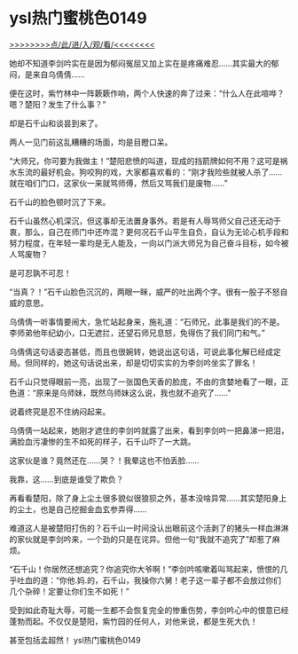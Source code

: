 # ysl热门蜜桃色0149 

<a href="https://8h9e.vip/">>>>>>>>>点/此/进/入/观/看/<<<<<<<<</a>

她却不知道李剑吟实在是因为郁闷冤屈又加上实在是疼痛难忍……其实最大的郁闷，是来自乌倩倩……

便在这时，紫竹林中一阵簌簌作响，两个人快速的奔了过来：“什么人在此喧哗？嗯？楚阳？发生了什么事？”

却是石千山和谈昙到来了。

两人一见门前这乱糟糟的场面，均是目瞪口呆。

“大师兄，你可要为我做主！”楚阳悲愤的叫道，现成的挡箭牌如何不用？这可是祸水东流的最好机会。狗咬狗的戏，大家都喜欢看的：“刚才我险些就被人杀了……就在咱们门口，这家伙一来就骂师傅，然后又骂我们是废物……”

石千山的脸色顿时沉了下来。

石千山虽然心机深沉，但这事却无法置身事外。若是有人辱骂师父自己还无动于衷，那么，自己在师门中还咋混？更何况石千山平生自负，自认为无论心机手段和努力程度，在年轻一辈均是无人能及，一向以门派大师兄为自己奋斗目标，如今被人骂废物？

是可忍孰不可忍！

“当真？！”石千山脸色沉沉的，两眼一眯，威严的吐出两个字。很有一股子不怒自威的意思。

乌倩倩一听事情要闹大，急忙站起身来，施礼道：“石师兄，此事是我们的不是。李师弟他年纪幼小，口无遮拦，还望石师兄息怒，免得伤了我们同门和气。”

乌倩倩这句话姿态甚低，而且也很婉转，她说出这句话，可说此事化解已经成定局。但同样的，她这句话说出来，却是切切实实的为李剑吟坐实了罪名！

石千山只觉得眼前一亮，出现了一张国色天香的脸庞，不由的贪婪地看了一眼，正色道：“原来是乌师妹，既然乌师妹这么说，我也就不追究了……”

说着终究是忍不住纳闷起来。

乌倩倩一站起来，她刚才遮住的李剑吟就露了出来，看到李剑吟一把鼻涕一把泪，满脸血污凄惨的生不如死的样子，石千山吓了一大跳。

这家伙是谁？竟然还在……哭？！我晕这也不怕丢脸……

我靠，这……到底是谁受了欺负？

再看看楚阳，除了身上尘土很多貌似很狼狈之外，基本没啥异常……其实楚阳身上的尘土，也是自己挖掘金血玄参弄得……

难道这人是被楚阳打伤的？石千山一时间没认出眼前这个活剥了的猪头一样血淋淋的家伙就是李剑吟来，一个劲的只是在诧异。但他一句“我就不追究了”却惹了麻烦。

“石千山！你居然还想追究？你追究你大爷啊！”李剑吟咳嗽着叫骂起来，愤恨的几乎吐血的道：“你他.妈.的，石千山，我操你六舅！老子这一辈子都不会放过你们几个杂碎！定要让你们生不如死！”

受到如此奇耻大辱，可能一生都不会恢复完全的惨重伤势，李剑吟心中的恨意已经蓬勃而起。不仅仅是楚阳，紫竹园的任何人，对他来说，都是生死大仇！

甚至包括孟超然！
ysl热门蜜桃色0149

